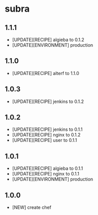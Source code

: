 subra
=====

1.1.1
-----
- [UPDATE][RECIPE] algieba to 0.1.2
- [UPDATE][ENVIRONMENT] production

1.1.0
-----
- [UPDATE][RECIPE] alterf to 1.1.0

1.0.3
-----
- [UPDATE][RECIPE] jenkins to 0.1.2

1.0.2
-----
- [UPDATE][RECIPE] jenkins to 0.1.1
- [UPDATE][RECIPE] nginx to 0.1.2
- [UPDATE][RECIPE] user to 0.1.1

1.0.1
-----
- [UPDATE][RECIPE] algieba to 0.1.1
- [UPDATE][RECIPE] nginx to 0.1.1
- [UPDATE][ENVIRONMENT] production

1.0.0
-----
- [NEW] create chef
